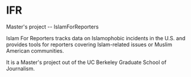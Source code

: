 IFR
===

Master's project -- IslamForReporters

Islam For Reporters tracks data on Islamophobic incidents in the U.S. and provides tools for reporters covering Islam-related issues or Muslim American communities.

It is a Master's project out of the UC Berkeley Graduate School of Journalism.
